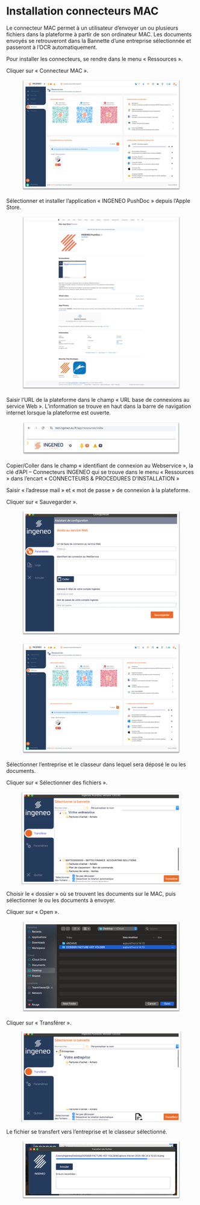 # Installation connecteurs MAC

Le connecteur MAC  permet à un utilisateur d’envoyer un ou plusieurs fichiers dans la plateforme à partir de son ordinateur MAC. Les documents envoyés se retrouveront dans la Bannette d’une entreprise sélectionnée et passeront à l’OCR automatiquement.

Pour installer les connecteurs, se rendre dans le menu « Ressources ».&#x20;

Cliquer sur « Connecteur MAC ».&#x20;

<div align="left"><figure><img src="../.gitbook/assets/image.png" alt=""><figcaption></figcaption></figure></div>

Sélectionner et installer l’application « INGENEO PushDoc » depuis l’Apple Store.

<div align="left"><figure><img src="../.gitbook/assets/image (2).png" alt=""><figcaption></figcaption></figure></div>

Saisir l’URL de la plateforme dans le champ « URL base de connexions au service Web ». L’information se trouve en haut dans la barre de navigation internet lorsque la plateforme est ouverte.

<div align="left"><figure><img src="../.gitbook/assets/image (3).png" alt=""><figcaption></figcaption></figure></div>

Copier/Coller dans le champ « identifiant de connexion au Webservice », la clé d’API – Connecteurs INGENEO qui se trouve dans le menu « Ressources » dans l’encart « CONNECTEURS & PROCEDURES D’INSTALLATION »&#x20;

Saisir « l’adresse mail » et « mot de passe » de connexion à la plateforme.&#x20;

Cliquer sur « Sauvegarder ».&#x20;

<div align="left"><figure><img src="../.gitbook/assets/image (4).png" alt=""><figcaption></figcaption></figure></div>

<div align="left"><figure><img src="../.gitbook/assets/image (5).png" alt=""><figcaption></figcaption></figure></div>

Sélectionner l’entreprise et le classeur dans lequel sera déposé le ou les documents.&#x20;

Cliquer sur « Sélectionner des fichiers ».&#x20;

<div align="left"><figure><img src="../.gitbook/assets/image (12).png" alt=""><figcaption></figcaption></figure></div>

Choisir le « dossier » où se trouvent les documents sur le MAC, puis sélectionner le ou les  documents à envoyer.&#x20;

Cliquer sur « Open ».&#x20;

<div align="left"><figure><img src="../.gitbook/assets/image (8).png" alt=""><figcaption></figcaption></figure></div>

Cliquer sur « Transférer ».

<div align="left"><figure><img src="../.gitbook/assets/image (9).png" alt=""><figcaption></figcaption></figure></div>

Le fichier se transfert vers l’entreprise et le classeur sélectionné.

<div align="left"><figure><img src="../.gitbook/assets/image (10).png" alt=""><figcaption></figcaption></figure></div>
